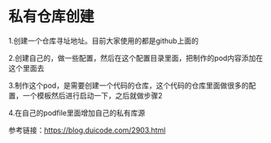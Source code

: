 # 私有仓库创建

1.创建一个仓库寻址地址。目前大家使用的都是github上面的

2.创建自己的，做一些配置，然后在这个配置目录里面，把制作的pod内容添加在这个里面去

3.制作这个pod，是需要创建一个代码的仓库，这个代码的仓库里面做很多的配置，一个模板然后进行启动一下，之后就做步骤2

4.在自己的podfile里面增加自己的私有库源

参考链接：https://blog.duicode.com/2903.html